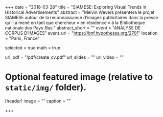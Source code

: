 +++
date = "2018-03-28"
title = "SIAMESE: Exploring Visual Trends in Historical Advertisements"
abstract = "Melvin Wevers présentera le projet SIAMESE autour de la reconnaissance d’images publicitaires dans la presse qu’il a mené en tant que chercheur « en résidence » à la Bibliothèque nationale des Pays-Bas."
abstract_short = ""
event = "ANALYSE DE CORPUS D’IMAGES"
event_url = "https://bnf.hypotheses.org/2701"
location = "Paris, France"

selected = true
math = true

url_pdf = "/pdf/create_cv.pdf"
url_slides = ""
url_video = ""

# Optional featured image (relative to `static/img/` folder).
[header]
image = ""
caption = ""

+++


